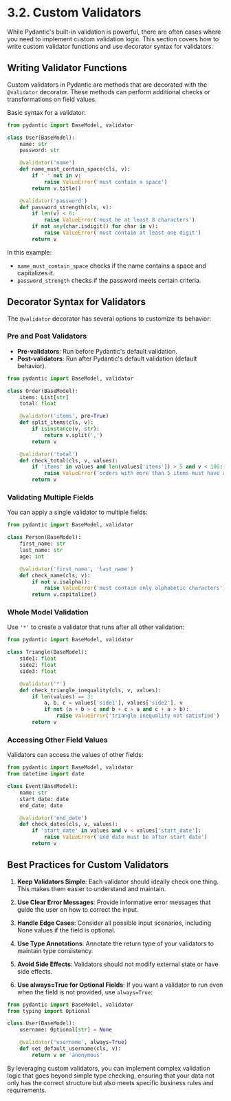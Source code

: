 # 3.2. Custom Validators

While Pydantic's built-in validation is powerful, there are often cases where you need to implement custom validation logic. This section covers how to write custom validator functions and use decorator syntax for validators.

## Writing Validator Functions

Custom validators in Pydantic are methods that are decorated with the `@validator` decorator. These methods can perform additional checks or transformations on field values.

Basic syntax for a validator:

```python
from pydantic import BaseModel, validator

class User(BaseModel):
    name: str
    password: str

    @validator('name')
    def name_must_contain_space(cls, v):
        if ' ' not in v:
            raise ValueError('must contain a space')
        return v.title()

    @validator('password')
    def password_strength(cls, v):
        if len(v) < 8:
            raise ValueError('must be at least 8 characters')
        if not any(char.isdigit() for char in v):
            raise ValueError('must contain at least one digit')
        return v
```

In this example:
- `name_must_contain_space` checks if the name contains a space and capitalizes it.
- `password_strength` checks if the password meets certain criteria.

## Decorator Syntax for Validators

The `@validator` decorator has several options to customize its behavior:

### Pre and Post Validators

- **Pre-validators**: Run before Pydantic's default validation.
- **Post-validators**: Run after Pydantic's default validation (default behavior).

```python
from pydantic import BaseModel, validator

class Order(BaseModel):
    items: List[str]
    total: float

    @validator('items', pre=True)
    def split_items(cls, v):
        if isinstance(v, str):
            return v.split(',')
        return v

    @validator('total')
    def check_total(cls, v, values):
        if 'items' in values and len(values['items']) > 5 and v < 100:
            raise ValueError('orders with more than 5 items must have a total greater than 100')
        return v
```

### Validating Multiple Fields

You can apply a single validator to multiple fields:

```python
from pydantic import BaseModel, validator

class Person(BaseModel):
    first_name: str
    last_name: str
    age: int

    @validator('first_name', 'last_name')
    def check_name(cls, v):
        if not v.isalpha():
            raise ValueError('must contain only alphabetic characters')
        return v.capitalize()
```

### Whole Model Validation

Use `'*'` to create a validator that runs after all other validation:

```python
from pydantic import BaseModel, validator

class Triangle(BaseModel):
    side1: float
    side2: float
    side3: float

    @validator('*')
    def check_triangle_inequality(cls, v, values):
        if len(values) == 3:
            a, b, c = values['side1'], values['side2'], v
            if not (a + b > c and b + c > a and c + a > b):
                raise ValueError('triangle inequality not satisfied')
        return v
```

### Accessing Other Field Values

Validators can access the values of other fields:

```python
from pydantic import BaseModel, validator
from datetime import date

class Event(BaseModel):
    name: str
    start_date: date
    end_date: date

    @validator('end_date')
    def check_dates(cls, v, values):
        if 'start_date' in values and v < values['start_date']:
            raise ValueError('end date must be after start date')
        return v
```

## Best Practices for Custom Validators

1. **Keep Validators Simple**: Each validator should ideally check one thing. This makes them easier to understand and maintain.

2. **Use Clear Error Messages**: Provide informative error messages that guide the user on how to correct the input.

3. **Handle Edge Cases**: Consider all possible input scenarios, including None values if the field is optional.

4. **Use Type Annotations**: Annotate the return type of your validators to maintain type consistency.

5. **Avoid Side Effects**: Validators should not modify external state or have side effects.

6. **Use always=True for Optional Fields**: If you want a validator to run even when the field is not provided, use `always=True`:

```python
from pydantic import BaseModel, validator
from typing import Optional

class User(BaseModel):
    username: Optional[str] = None

    @validator('username', always=True)
    def set_default_username(cls, v):
        return v or 'anonymous'
```

By leveraging custom validators, you can implement complex validation logic that goes beyond simple type checking, ensuring that your data not only has the correct structure but also meets specific business rules and requirements.